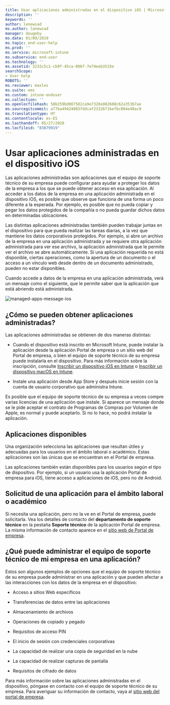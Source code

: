 ```yaml
---
title: Usar aplicaciones administradas en el dispositivo iOS | Microsoft Docs
description: ''
keywords: ''
author: lenewsad
ms.author: lanewsad
manager: dougeby
ms.date: 01/09/2019
ms.topic: end-user-help
ms.prod: ''
ms.service: microsoft-intune
ms.subservice: end-user
ms.technology: ''
ms.assetid: 3232c5c1-cb9f-45ca-806f-7e74eeb3533e
searchScope:
- User help
ROBOTS: ''
ms.reviewer: maxles
ms.suite: ems
ms.custom: intune-enduser
ms.collection: ''
ms.openlocfilehash: 50b259bd007582ca9e7320a982608c62a353b7ae
ms.sourcegitcommit: a77ba49424803fddcaf23326f1befbc004e48ac9
ms.translationtype: HT
ms.contentlocale: es-ES
ms.lasthandoff: 05/27/2020
ms.locfileid: "83879919"
---
```

# <a name="use-managed-apps-on-your-ios-device"></a>Usar aplicaciones administradas en el dispositivo iOS

Las aplicaciones administradas son aplicaciones que el equipo de soporte técnico de su empresa puede configurar para ayudar a proteger los datos de la empresa a los que se puede obtener acceso en esa aplicación. Al acceder a los datos de la empresa en una aplicación administrada en el dispositivo iOS, es posible que observe que funciona de una forma un poco diferente a la esperada. Por ejemplo, es posible que no pueda copiar y pegar los datos protegidos de la compañía o no pueda guardar dichos datos en determinadas ubicaciones.

Las distintas aplicaciones administradas también pueden trabajar juntas en el dispositivo para que pueda realizar las tareas diarias, a la vez que mantiene los datos corporativos protegidos. Por ejemplo, si abre un archivo de la empresa en una aplicación administrada y se requiere otra aplicación administrada para ver ese archivo, la aplicación administrada que le permite ver el archivo se abre automáticamente. Si una aplicación requerida no está disponible, ciertas operaciones, como la apertura de un documento o el acceso a un vínculo web desde dentro de un documento administrado, pueden no estar disponibles.

Cuando accede a datos de la empresa en una aplicación administrada, verá un mensaje como el siguiente, que le permite saber que la aplicación que está abriendo está administrada.

![managed-apps-message-ios](./media/managed-apps-message.png)

## <a name="how-do-i-get-managed-apps"></a>¿Cómo se pueden obtener aplicaciones administradas?  
Las aplicaciones administradas se obtienen de dos maneras distintas:

- Cuando el dispositivo está inscrito en Microsoft Intune, puede instalar la aplicación desde la aplicación Portal de empresa o un sitio web del Portal de empresa, o bien el equipo de soporte técnico de su empresa puede instalarla en el dispositivo. Para más información sobre la inscripción, consulte [Inscribir un dispositivo iOS en Intune](enroll-your-device-in-intune-ios.md) o [Inscribir un dispositivo macOS en Intune](enroll-your-device-in-intune-macos-cp.md).

- Instale una aplicación desde App Store y después inicie sesión con la cuenta de usuario corporativo que administra Intune.

Es posible que el equipo de soporte técnico de su empresa a veces compre varias licencias de una aplicación que instale. Si aparece un mensaje donde se le pide aceptar el contrato de Programas de Compras por Volumen de Apple, es normal y puede aceptarlo. Si no lo hace, no podrá instalar la aplicación.

## <a name="available-apps"></a>Aplicaciones disponibles   
 Una organización selecciona las aplicaciones que resultan útiles y adecuadas para los usuarios en el ámbito laboral o académico. Estas aplicaciones son las únicas que se encuentran en el Portal de empresa.   

 Las aplicaciones también están disponibles para los usuarios según el tipo de dispositivo. Por ejemplo, si un usuario usa la aplicación Portal de empresa para iOS, tiene acceso a aplicaciones de iOS, pero no de Android.   

## <a name="request-an-app-for-work-or-school"></a>Solicitud de una aplicación para el ámbito laboral o académico   
 Si necesita una aplicación, pero no la ve en el Portal de empresa, puede solicitarla. Vea los detalles de contacto del **departamento de soporte técnico** en la pestaña **Soporte técnico** de la aplicación Portal de empresa. La misma información de contacto aparece en el [sitio web de Portal de empresa](https://go.microsoft.com/fwlink/?linkid=2010980).   
 

## <a name="what-can-my-company-support-manage-in-an-app"></a>¿Qué puede administrar el equipo de soporte técnico de mi empresa en una aplicación?  
Estos son algunos ejemplos de opciones que el equipo de soporte técnico de su empresa puede administrar en una aplicación y que pueden afectar a las interacciones con los datos de la empresa en el dispositivo:

- Acceso a sitios Web específicos

- Transferencias de datos entre las aplicaciones

- Almacenamiento de archivos

- Operaciones de copiado y pegado

- Requisitos de acceso PIN

- El inicio de sesión con credenciales corporativas

- La capacidad de realizar una copia de seguridad en la nube

- La capacidad de realizar capturas de pantalla

- Requisitos de cifrado de datos

Para más información sobre las aplicaciones administradas en el dispositivo, póngase en contacto con el equipo de soporte técnico de su empresa. Para averiguar su información de contacto, vaya al [sitio web del portal de empresa](https://go.microsoft.com/fwlink/?linkid=2010980).
